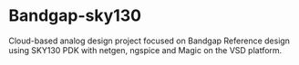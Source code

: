 # Bandgap-sky130
Cloud-based analog design project focused on Bandgap Reference design using SKY130 PDK with netgen, ngspice and Magic on the VSD platform.

